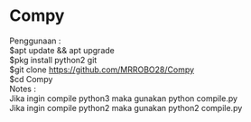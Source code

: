 # Compy
Penggunaan :\
$apt update && apt upgrade\
$pkg install python2 git\
$git clone https://github.com/MRROBO28/Compy \
$cd Compy\
Notes : \
Jika ingin compile python3 maka gunakan python compile.py\
Jika ingin compile python2 maka gunakan python2 compile.py

